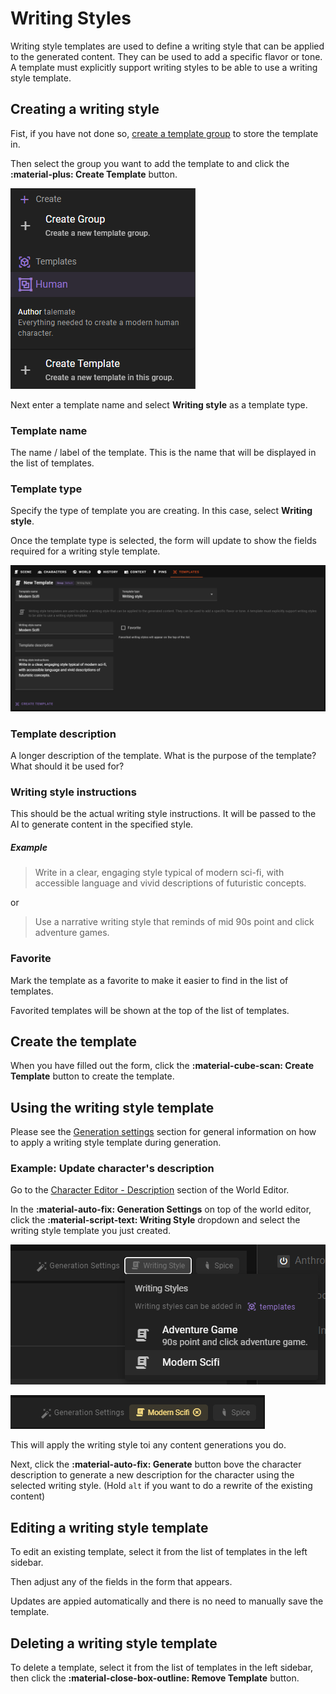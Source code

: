 # Writing Styles

Writing style templates are used to define a writing style that can be applied to the generated content. They can be used to add a specific flavor or tone. A template must explicitly support writing styles to be able to use a writing style template.

## Creating a writing style

Fist, if you have not done so, [create a template group](/user-guide/world-editor/templates/groups) to store the template in.

Then select the group you want to add the template to and click the **:material-plus: Create Template** button.

![world editor templates create attribute template 1](/img/0.26.0/world-editor-templates-create-attribute-template-1.png)

Next enter a template name and select **Writing style** as a template type.

### Template name

The name / label of the template. This is the name that will be displayed in the list of templates.

### Template type

Specify the type of template you are creating. In this case, select **Writing style**.

Once the template type is selected, the form will update to show the fields required for a writing style template.

![world editor templates create writing style template 1](/img/0.26.0/world-editor-templates-create-writing-style-template-1.png)

### Template description

A longer description of the template. What is the purpose of the template? What should it be used for?

### Writing style instructions

This should be the actual writing style instructions. It will be passed to the AI to generate content in the specified style.

##### Example

> Write in a clear, engaging style typical of modern sci-fi, with accessible language and vivid descriptions of futuristic concepts.

or

> Use a narrative writing style that reminds of mid 90s point and click adventure games.

### Favorite

Mark the template as a favorite to make it easier to find in the list of templates.

Favorited templates will be shown at the top of the list of templates.

## Create the template

When you have filled out the form, click the **:material-cube-scan: Create Template** button to create the template.

## Using the writing style template

Please see the [Generation settings](/user-guide/world-editor/generation-settings) section for general information on how to apply a writing style template during generation.

### Example: Update character's description

Go to the [Character Editor - Description](/user-guide/world-editor/characters/description) section of the World Editor.

In the **:material-auto-fix: Generation Settings** on top of the world editor, click the **:material-script-text: Writing Style** dropdown and select the writing style template you just created.

![world editor templates create writing style template 2](/img/0.26.0/world-editor-templates-create-writing-style-template-2.png)

![world editor templates create writing style template 3](/img/0.26.0/world-editor-templates-create-writing-style-template-3.png)

This will apply the writing style toi any content generations you do.

Next, click the **:material-auto-fix: Generate** button bove the character description to generate a new description for the character using the selected writing style. (Hold `alt` if you want to do a rewrite of the existing content)


## Editing a writing style template

To edit an existing template, select it from the list of templates in the left sidebar.

Then adjust any of the fields in the form that appears.

Updates are appied automatically and there is no need to manually save the template.

## Deleting a writing style template

To delete a template, select it from the list of templates in the left sidebar, then click the **:material-close-box-outline: Remove Template** button.